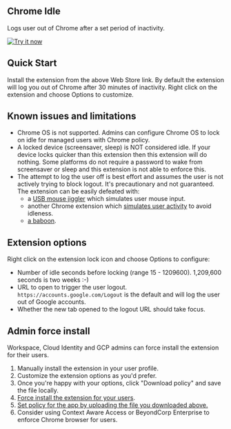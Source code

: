 ## Chrome Idle
Logs user out of Chrome after a set period of inactivity.

<a target="_blank" href="https://chrome.google.com/webstore/detail/ngldgdloflfmfcnefhnkoodnbidemldm"><img alt="Try it now" src="https://github.com/jay0lee/cros-info/raw/master/cws.png" title="Click here to install this sample from the Chrome Web Store"></img></a>

## Quick Start
Install the extension from the above Web Store link. By default the extension will log you out of Chrome after 30 minutes of inactivity. Right click on the extension and choose Options to customize.

## Known issues and limitations
- Chrome OS is not supported. Admins can configure Chrome OS to lock on idle for managed users with Chrome policy.
- A locked device (screensaver, sleep) is NOT considered idle. If your device locks quicker than this extension then this extension will do nothing. Some platforms do not require a password to wake from screensaver or sleep and this extension is not able to enforce this.
- The attempt to log the user off is best effort and assumes the user is not actively trying to block logout. It's precautionary and not guaranteed. The extension can be easily defeated with:
  - a [USB mouse jiggler](https://www.tomshardware.com/how-to/best-mouse-jiggler-methods) which simulates user mouse input.
  - another Chrome extension which [simulates user activity](https://developer.chrome.com/docs/extensions/reference/api/power#method-reportActivity) to avoid idleness.
  - [a baboon](https://media.gettyimages.com/id/712-54/video/medium-shot-baboon-pounding-on-laptop-keyboard.mp4?s=mp4-640x640-gi&k=20&c=_m-Fw23GBAcrQeiSQ63WxZbvPqXDbFEQP1O-vyRnKAU=).

## Extension options
Right click on the extension lock icon and choose Options to configure:
- Number of idle seconds before locking (range 15 - 1209600). 1,209,600 seconds is two weeks :-)
- URL to open to trigger the user logout. `https://accounts.google.com/Logout` is the default and will log the user out of Google accounts.
- Whether the new tab opened to the logout URL should take focus.

## Admin force install
Workspace, Cloud Identity and GCP admins can force install the extension for their users.

1. Manually install the extension in your user profile.
1. Customize the extension options as you'd prefer.
1. Once you're happy with your options, click "Download policy" and save the file locally.
1. [Force install the extension for your users](https://support.google.com/chrome/a/answer/6306504?hl=en).
1. [Set policy for the app by uploading the file you downloaded above.](https://support.google.com/chrome/a/answer/6177447#custom)
1. Consider using Context Aware Access or BeyondCorp Enterprise to enforce Chrome browser for users.
